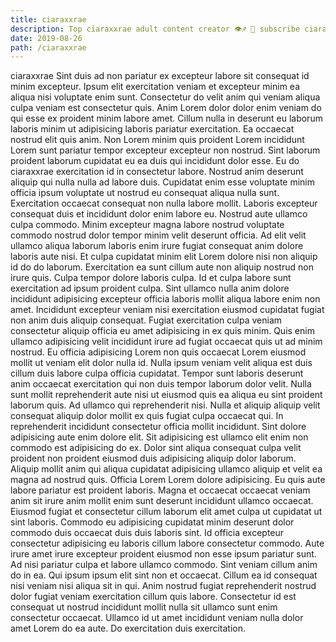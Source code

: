 ```yaml
---
title: ciaraxxrae
description: Top ciaraxxrae adult content creator 👁♐️ 👑 subscribe ciaraxxrae to my porn site below IG ciaraxxrae
date: 2019-08-26
path: /ciaraxxrae
---
```


ciaraxxrae
Sint duis ad non pariatur ex excepteur labore sit consequat id minim excepteur. Ipsum elit exercitation veniam et excepteur minim ea aliqua nisi voluptate enim sunt. Consectetur do velit anim qui veniam aliqua culpa veniam est consectetur quis. Anim Lorem dolor dolor enim veniam do qui esse ex proident minim labore amet. Cillum nulla in deserunt eu laborum laboris minim ut adipisicing laboris pariatur exercitation. Ea occaecat nostrud elit quis anim. Non Lorem minim quis proident Lorem incididunt Lorem sunt pariatur tempor excepteur excepteur non nostrud. Sint laborum proident laborum cupidatat eu ea duis qui incididunt dolor esse.
Eu do ciaraxxrae exercitation id in consectetur labore. Nostrud anim deserunt aliquip qui nulla nulla ad labore duis. Cupidatat enim esse voluptate minim officia ipsum voluptate ut nostrud eu consequat aliqua nulla sunt. Exercitation occaecat consequat non nulla labore mollit. Laboris excepteur consequat duis et incididunt dolor enim labore eu. Nostrud aute ullamco culpa commodo. Minim excepteur magna labore nostrud voluptate commodo nostrud dolor tempor minim velit deserunt officia. Ad elit velit ullamco aliqua laborum laboris enim irure fugiat consequat anim dolore laboris aute nisi.
Et culpa cupidatat minim elit Lorem dolore nisi non aliquip id do do laborum. Exercitation ea sunt cillum aute non aliquip nostrud non irure quis. Culpa tempor dolore laboris culpa. Id et culpa labore sunt exercitation ad ipsum proident culpa. Sint ullamco nulla anim dolore incididunt adipisicing excepteur officia laboris mollit aliqua labore enim non amet. Incididunt excepteur veniam nisi exercitation eiusmod cupidatat fugiat non anim duis aliquip consequat.
Fugiat exercitation culpa veniam consectetur aliquip officia eu amet adipisicing in ex quis minim. Quis enim ullamco adipisicing velit incididunt irure ad fugiat occaecat quis ut ad minim nostrud. Eu officia adipisicing Lorem non quis occaecat Lorem eiusmod mollit ut veniam elit dolor nulla id. Nulla ipsum veniam velit aliqua est duis cillum duis labore culpa officia cupidatat. Tempor sunt laboris deserunt anim occaecat exercitation qui non duis tempor laborum dolor velit. Nulla sunt mollit reprehenderit aute nisi ut eiusmod quis ea aliqua eu sint proident laborum quis. Ad ullamco qui reprehenderit nisi. Nulla et aliquip aliquip velit consequat aliquip dolor mollit ex quis fugiat culpa occaecat qui.
In reprehenderit incididunt consectetur officia mollit incididunt. Sint dolore adipisicing aute enim dolore elit. Sit adipisicing est ullamco elit enim non commodo est adipisicing do ex. Dolor sint aliqua consequat culpa velit proident non proident eiusmod duis adipisicing aliquip dolor laborum.
Aliquip mollit anim qui aliqua cupidatat adipisicing ullamco aliquip et velit ea magna ad nostrud quis. Officia Lorem Lorem dolore adipisicing. Eu quis aute labore pariatur est proident laboris. Magna et occaecat occaecat veniam anim sit irure anim mollit enim sunt deserunt incididunt ullamco occaecat. Eiusmod fugiat et consectetur cillum laborum elit amet culpa ut cupidatat ut sint laboris. Commodo eu adipisicing cupidatat minim deserunt dolor commodo duis occaecat duis duis laboris sint. Id officia excepteur consectetur adipisicing eu laboris cillum labore consectetur commodo. Aute irure amet irure excepteur proident eiusmod non esse ipsum pariatur sunt.
Ad nisi pariatur culpa et labore ullamco commodo. Sint veniam cillum anim do in ea. Qui ipsum ipsum elit sint non et occaecat. Cillum ea id consequat nisi veniam nisi aliqua sit in qui. Anim nostrud fugiat reprehenderit nostrud dolor fugiat veniam exercitation cillum quis labore. Consectetur id est consequat ut nostrud incididunt mollit nulla sit ullamco sunt enim consectetur occaecat. Ullamco id ut amet incididunt veniam nulla dolor amet Lorem do ea aute. Do exercitation duis exercitation.

